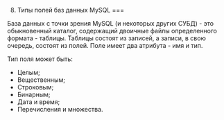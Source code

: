 08. Типы полей баз данных MySQL
===

База данных с точки зрения MySQL (и некоторых других СУБД) - это обыкновенный каталог, содержащий двоичные файлы определенного формата - таблицы. Таблицы состоят из записей, а записи, в свою очередь, состоят из полей. Поле имеет два атрибута - имя и тип.

Тип поля может быть:

- Целым;
- Вещественным;
- Строковым;
- Бинарным;
- Дата и время;
- Перечисления и множества.
